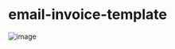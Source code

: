 # email-invoice-template


![image](https://github.com/VarunJadhav27/email-invoice-template/assets/173529272/5ba4f48b-4509-451a-884d-17b2de5f62ee)
